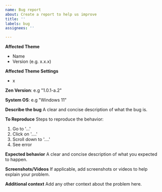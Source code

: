 ```yaml
---
name: Bug report
about: Create a report to help us improve
title: ''
labels: bug
assignees: ''

---
```


**Affected Theme**
 - Name
 - Version (e.g. x.x.x)

**Affected Theme Settings**
- x

**Zen Version**: e.g "1.0.1-a.2"

**System OS**: e.g "Windows 11"

**Describe the bug**
A clear and concise description of what the bug is.

**To Reproduce**
Steps to reproduce the behavior:
1. Go to '...'
2. Click on '....'
3. Scroll down to '....'
4. See error

**Expected behavior**
A clear and concise description of what you expected to happen.

**Screenshots/Videos**
If applicable, add screenshots or videos to help explain your problem.

**Additional context**
Add any other context about the problem here.
